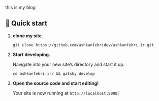 this is my blog
## 🚀 Quick start

1.  **clone my site.**

    ```shell
    git clone https://github.com/ashkanfekridev/ashkanfekri.ir.git
    ```

1.  **Start developing.**

    Navigate into your new site’s directory and start it up.

    ```shell
    cd ashkanfekri.ir/ && gatsby develop
    ```

1.  **Open the source code and start editing!**

    Your site is now running at `http://localhost:8000`!
